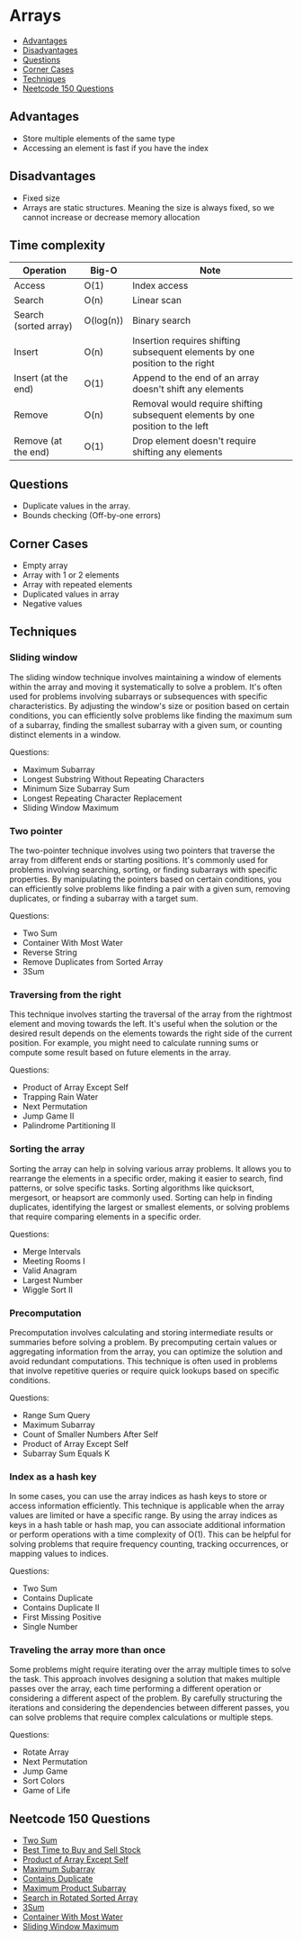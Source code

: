 # Arrays

- [Advantages](#advantages)
- [Disadvantages](#disadvantages)
- [Questions](#mindful-during-interview)
- [Corner Cases](#corner-cases)
- [Techniques](#techniques)
- [Neetcode 150 Questions](#neetcode-150-questions)

## Advantages 

- Store multiple elements of the same type 
- Accessing an element is fast if you have the index

## Disadvantages

- Fixed size
- Arrays are static structures. Meaning the size is always fixed, so we cannot increase or decrease memory allocation

## Time complexity 

Operation | Big-O | Note
------|-----|------
Access | O(1) | Index access 
Search | O(n) | Linear scan
Search (sorted array) | O(log(n)) | Binary search
Insert | O(n) | Insertion requires shifting subsequent elements by one position to the right
Insert (at the end) | O(1) | Append to the end of an array doesn't shift any elements 
Remove | O(n) | Removal would require shifting subsequent elements by one position to the left
Remove (at the end) | O(1) | Drop element doesn't require shifting any elements 

## Questions

- Duplicate values in the array. 
- Bounds checking (Off-by-one errors)

## Corner Cases

- Empty array
- Array with 1 or 2 elements 
- Array with repeated elements
- Duplicated values in array
- Negative values

## Techniques 

### Sliding window

The sliding window technique involves maintaining a window of elements within the array and moving it systematically to solve a problem. It's often used for problems involving subarrays or subsequences with specific characteristics. By adjusting the window's size or position based on certain conditions, you can efficiently solve problems like finding the maximum sum of a subarray, finding the smallest subarray with a given sum, or counting distinct elements in a window.

Questions: 

- Maximum Subarray 
- Longest Substring Without Repeating Characters 
- Minimum Size Subarray Sum 
- Longest Repeating Character Replacement 
- Sliding Window Maximum 

### Two pointer 

The two-pointer technique involves using two pointers that traverse the array from different ends or starting positions. It's commonly used for problems involving searching, sorting, or finding subarrays with specific properties. By manipulating the pointers based on certain conditions, you can efficiently solve problems like finding a pair with a given sum, removing duplicates, or finding a subarray with a target sum.

Questions:

- Two Sum 
- Container With Most Water 
- Reverse String 
- Remove Duplicates from Sorted Array 
- 3Sum 

### Traversing from the right

This technique involves starting the traversal of the array from the rightmost element and moving towards the left. It's useful when the solution or the desired result depends on the elements towards the right side of the current position. For example, you might need to calculate running sums or compute some result based on future elements in the array.

Questions:

- Product of Array Except Self 
- Trapping Rain Water 
- Next Permutation 
- Jump Game II 
- Palindrome Partitioning II 

### Sorting the array

Sorting the array can help in solving various array problems. It allows you to rearrange the elements in a specific order, making it easier to search, find patterns, or solve specific tasks. Sorting algorithms like quicksort, mergesort, or heapsort are commonly used. Sorting can help in finding duplicates, identifying the largest or smallest elements, or solving problems that require comparing elements in a specific order.

Questions:

- Merge Intervals 
- Meeting Rooms I
- Valid Anagram 
- Largest Number 
- Wiggle Sort II

### Precomputation

Precomputation involves calculating and storing intermediate results or summaries before solving a problem. By precomputing certain values or aggregating information from the array, you can optimize the solution and avoid redundant computations. This technique is often used in problems that involve repetitive queries or require quick lookups based on specific conditions.

Questions: 

- Range Sum Query 
- Maximum Subarray 
- Count of Smaller Numbers After Self 
- Product of Array Except Self 
- Subarray Sum Equals K 

### Index as a hash key

In some cases, you can use the array indices as hash keys to store or access information efficiently. This technique is applicable when the array values are limited or have a specific range. By using the array indices as keys in a hash table or hash map, you can associate additional information or perform operations with a time complexity of O(1). This can be helpful for solving problems that require frequency counting, tracking occurrences, or mapping values to indices.

Questions:

- Two Sum 
- Contains Duplicate 
- Contains Duplicate II 
- First Missing Positive 
- Single Number 

### Traveling the array more than once

Some problems might require iterating over the array multiple times to solve the task. This approach involves designing a solution that makes multiple passes over the array, each time performing a different operation or considering a different aspect of the problem. By carefully structuring the iterations and considering the dependencies between different passes, you can solve problems that require complex calculations or multiple steps.

Questions:

- Rotate Array 
- Next Permutation 
- Jump Game 
- Sort Colors 
- Game of Life 

## Neetcode 150 Questions

- [Two Sum](https://leetcode.com/problems/two-sum/)
- [Best Time to Buy and Sell Stock](https://leetcode.com/problems/best-time-to-buy-and-sell-stock/)
- [Product of Array Except Self](https://leetcode.com/problems/product-of-array-except-self/)
- [Maximum Subarray](https://leetcode.com/problems/maximum-subarray/)
- [Contains Duplicate](https://leetcode.com/problems/contains-duplicate/)
- [Maximum Product Subarray](https://leetcode.com/problems/maximum-product-subarray/)
- [Search in Rotated Sorted Array](https://leetcode.com/problems/search-in-rotated-sorted-array/)
- [3Sum](https://leetcode.com/problems/3sum/)
- [Container With Most Water](https://leetcode.com/problems/container-with-most-water/)
- [Sliding Window Maximum](https://leetcode.com/problems/sliding-window-maximum/)

